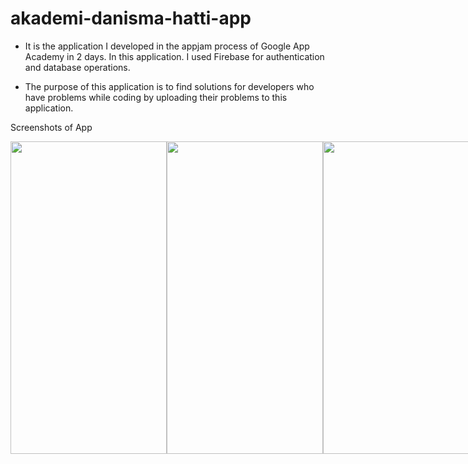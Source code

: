 # akademi-danisma-hatti-app

* It is the application I developed in the appjam process of Google App Academy in 2 days. In this application.
I used Firebase for authentication and database operations.

* The purpose of this application is to find solutions for developers who have problems while coding by uploading their problems to this application.

Screenshots of App
 

<div style="display:flex;">
  <img src="https://user-images.githubusercontent.com/46723964/231675588-cb544dfa-98bb-4f25-abcf-44eddc9c65c1.png" width="250" height="500" />
  <img src="https://user-images.githubusercontent.com/46723964/231675670-d66fc89c-dcc6-47b1-ad99-cbcc8d234dad.png" width="250" height="500" />
  <img src="https://user-images.githubusercontent.com/46723964/231675685-8537dda9-0df5-4235-885f-378d6e03d73b.png" width="250" height="500" />
  <img src="https://user-images.githubusercontent.com/46723964/231675690-fbe7094d-a66e-4c6b-a8be-b34dc2d33902.png" width="250" height="500" />
  <img src="https://user-images.githubusercontent.com/46723964/231675695-aaa5aa4f-2610-4d84-a36e-195c8a31188e.png" width="250" height="500" />
</div>
